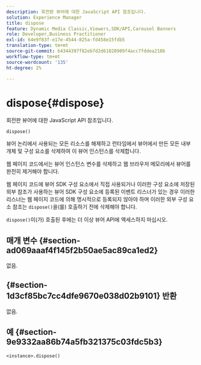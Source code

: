 ```yaml
---
description: 회전판 뷰어에 대한 JavaScript API 참조입니다.
solution: Experience Manager
title: dispose
feature: Dynamic Media Classic,Viewers,SDK/API,Carousel Banners
role: Developer,Business Practitioner
exl-id: 64e9f83f-e17e-4544-825a-fd458e15fdb5
translation-type: tm+mt
source-git-commit: b4344397f82eb7d2d61020909f4acc7fddea210b
workflow-type: tm+mt
source-wordcount: '135'
ht-degree: 2%

---
```


# dispose{#dispose}

회전판 뷰어에 대한 JavaScript API 참조입니다.

`dispose()`

뷰어 논리에서 사용되는 모든 리소스를 해제하고 런타임에서 뷰어에서 만든 모든 내부 개체 및 구성 요소를 삭제하여 이 뷰어 인스턴스를 삭제합니다.

웹 페이지 코드에서는 뷰어 인스턴스 변수를 삭제하고 웹 브라우저 메모리에서 뷰어를 완전히 제거해야 합니다.

웹 페이지 코드에 뷰어 SDK 구성 요소에서 직접 사용되거나 이러한 구성 요소에 저장된 외부 참조가 사용하는 뷰어 SDK 구성 요소에 등록된 이벤트 리스너가 있는 경우 이러한 리스너는 웹 페이지 코드에 의해 명시적으로 등록되지 않아야 하며 이러한 외부 구성 요소 참조는 `dispose()`을(를) 호출하기 전에 삭제해야 합니다.

`dispose()`이(가) 호출된 후에는 더 이상 뷰어 API에 액세스하지 마십시오.

## 매개 변수 {#section-ad069aaaf4f145f2b50ae5ac89ca1ed2}

없음.

## {#section-1d3cf85bc7cc4dfe9670e038d02b9101} 반환

없음.

## 예 {#section-9e9332aa86b74a5fb321375c03fdc5b3}

```
<instance>.dispose()
```
